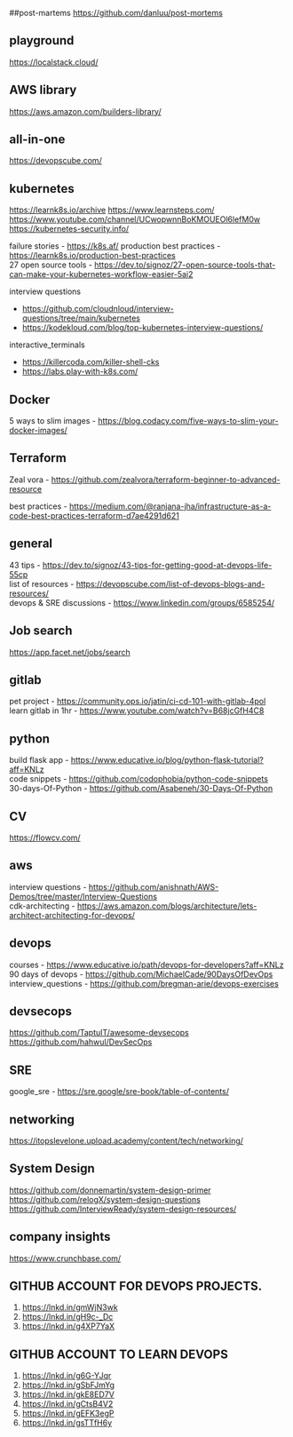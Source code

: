 ##post-martems
https://github.com/danluu/post-mortems

## playground
https://localstack.cloud/

## AWS library
https://aws.amazon.com/builders-library/

## all-in-one
https://devopscube.com/

## kubernetes
https://learnk8s.io/archive
https://www.learnsteps.com/
https://www.youtube.com/channel/UCwopwnnBoKMOUEOl6lefM0w
https://kubernetes-security.info/

failure stories - https://k8s.af/
production best practices - https://learnk8s.io/production-best-practices  
27 open source tools - https://dev.to/signoz/27-open-source-tools-that-can-make-your-kubernetes-workflow-easier-5ai2  

interview questions 
  - https://github.com/cloudnloud/interview-questions/tree/main/kubernetes  
  - https://kodekloud.com/blog/top-kubernetes-interview-questions/
 
interactive_terminals  
  - https://killercoda.com/killer-shell-cks
  - https://labs.play-with-k8s.com/

## Docker
5 ways to slim images - https://blog.codacy.com/five-ways-to-slim-your-docker-images/

## Terraform
Zeal vora - https://github.com/zealvora/terraform-beginner-to-advanced-resource

best practices - https://medium.com/@ranjana-jha/infrastructure-as-a-code-best-practices-terraform-d7ae4291d621

## general 
43 tips - https://dev.to/signoz/43-tips-for-getting-good-at-devops-life-55cp  
list of resources - https://devopscube.com/list-of-devops-blogs-and-resources/  
devops & SRE discussions - https://www.linkedin.com/groups/6585254/

## Job search
https://app.facet.net/jobs/search

## gitlab
pet project - https://community.ops.io/jatin/ci-cd-101-with-gitlab-4pol  
learn gitlab in 1hr - https://www.youtube.com/watch?v=B68jcGfH4C8

## python
build flask app - https://www.educative.io/blog/python-flask-tutorial?aff=KNLz  
code snippets - https://github.com/codophobia/python-code-snippets  
30-days-Of-Python - https://github.com/Asabeneh/30-Days-Of-Python

## CV
https://flowcv.com/

## aws
interview questions - https://github.com/anishnath/AWS-Demos/tree/master/Interview-Questions  
cdk-architecting - https://aws.amazon.com/blogs/architecture/lets-architect-architecting-for-devops/

## devops
courses - https://www.educative.io/path/devops-for-developers?aff=KNLz  
90 days of devops - https://github.com/MichaelCade/90DaysOfDevOps  
interview_questions - https://github.com/bregman-arie/devops-exercises

## devsecops
https://github.com/TaptuIT/awesome-devsecops
https://github.com/hahwul/DevSecOps


## SRE
google_sre - https://sre.google/sre-book/table-of-contents/

## networking
https://itopslevelone.upload.academy/content/tech/networking/

## System Design
https://github.com/donnemartin/system-design-primer
https://github.com/relogX/system-design-questions
https://github.com/InterviewReady/system-design-resources/

## company insights
https://www.crunchbase.com/

## GITHUB ACCOUNT FOR DEVOPS PROJECTS.


1. https://lnkd.in/gmWjN3wk
2. https://lnkd.in/gH9c-_Dc
3. https://lnkd.in/g4XP7YaX

## GITHUB ACCOUNT TO LEARN DEVOPS

1. https://lnkd.in/g6G-YJqr
2. https://lnkd.in/gSbFJmYg
3. https://lnkd.in/gkE8ED7V
4. https://lnkd.in/gCtsB4V2
5. https://lnkd.in/gEFK3egP
6. https://lnkd.in/gsTTfH6y
